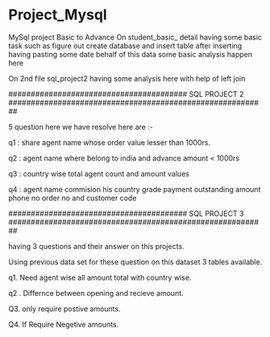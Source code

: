 # Project_Mysql
MySql project Basic to Advance 
On student_basic_ detail
having some basic task such as figure out 
create database and insert table
after inserting having pasting some date 
behalf of this data some basic analysis happen here




On 2nd file sql_project2 having some analysis here
with help of left join 

########################################  SQL PROJECT 2  ##########################################################


5 question here we have resolve here are :- 

 q1 : share agent name whose order value lesser than 1000rs. 
 
 
 q2 : agent name where belong to india and advance amount < 1000rs
 
 
 q3 : country wise total agent count and amount values
 
 
 q4 : agent name commision his country  grade payment outstanding amount phone no  order no and customer code 

########################################  SQL PROJECT 3  ##########################################################


having 3 questions and their answer on this projects.

Using previous data set for these question on this dataset 3 tables available.

q1. Need agent wise all amount total with country wise.

q2 . Differnce between opening and recieve amount.

Q3. only require postive amounts.

Q4. If Require Negetive amounts.

 
